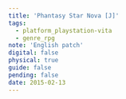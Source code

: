 ```yaml
---
title: 'Phantasy Star Nova [J]'
tags:
  - platform_playstation-vita
  - genre_rpg
note: 'English patch'
digital: false
physical: true
guide: false
pending: false
date: 2015-02-13
---
```

